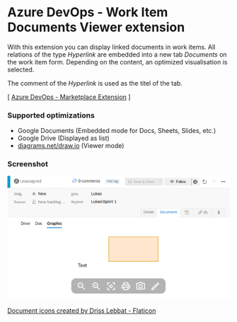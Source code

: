 # Azure DevOps - Work Item Documents Viewer extension

With this extension you can display linked documents in work items. All relations of the type _Hyperlink_ are embedded into a new tab _Documents_ on the work item form. Depending on the content, an optimized visualisation is selected.

The comment of the _Hyperlink_ is used as the titel of the tab.

[ [Azure DevOps - Marketplace Extension](https://marketplace.visualstudio.com/items?itemName=lukaswoehrl.azdo-workitem-documents) ]

### Supported optimizations

- Google Documents (Embedded mode for Docs, Sheets, Slides, etc.)
- Google Drive (Displayed as list)
- [diagrams.net/draw.io](https://app.diagrams.net/) (Viewer mode)

### Screenshot

![diagrams.net](./static/diagrams.net.png)


[Document icons created by Driss Lebbat - Flaticon](https://www.flaticon.com/free-icons/document)